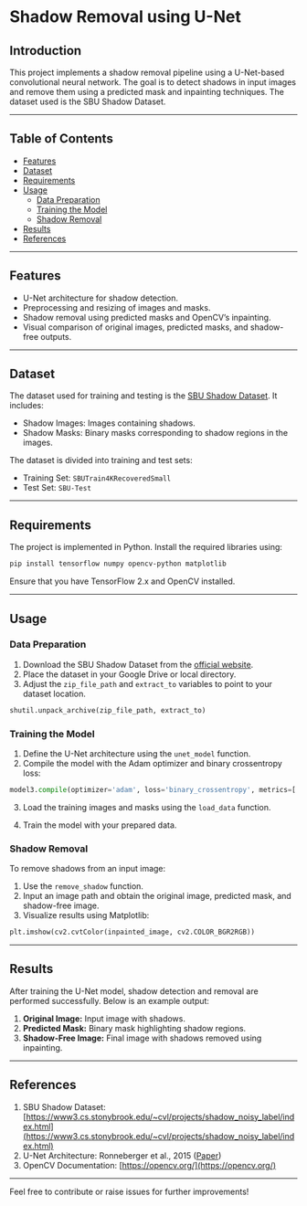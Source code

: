 # Shadow Removal using U-Net

## Introduction
This project implements a shadow removal pipeline using a U-Net-based convolutional neural network. The goal is to detect shadows in input images and remove them using a predicted mask and inpainting techniques. The dataset used is the SBU Shadow Dataset.

---

## Table of Contents
- [Features](#features)
- [Dataset](#dataset)
- [Requirements](#requirements)
- [Usage](#usage)
  - [Data Preparation](#data-preparation)
  - [Training the Model](#training-the-model)
  - [Shadow Removal](#shadow-removal)
- [Results](#results)
- [References](#references)

---

## Features
- U-Net architecture for shadow detection.
- Preprocessing and resizing of images and masks.
- Shadow removal using predicted masks and OpenCV’s inpainting.
- Visual comparison of original images, predicted masks, and shadow-free outputs.

---

## Dataset
The dataset used for training and testing is the [SBU Shadow Dataset](https://www3.cs.stonybrook.edu/~cvl/projects/shadow_noisy_label/index.html). It includes:
- Shadow Images: Images containing shadows.
- Shadow Masks: Binary masks corresponding to shadow regions in the images.

The dataset is divided into training and test sets:
- Training Set: `SBUTrain4KRecoveredSmall`
- Test Set: `SBU-Test`

---

## Requirements

The project is implemented in Python. Install the required libraries using:

```bash
pip install tensorflow numpy opencv-python matplotlib
```

Ensure that you have TensorFlow 2.x and OpenCV installed.

---

## Usage

### Data Preparation
1. Download the SBU Shadow Dataset from the [official website](https://www3.cs.stonybrook.edu/~cvl/projects/shadow_noisy_label/index.html).
2. Place the dataset in your Google Drive or local directory.
3. Adjust the `zip_file_path` and `extract_to` variables to point to your dataset location.

```python
shutil.unpack_archive(zip_file_path, extract_to)
```

### Training the Model
1. Define the U-Net architecture using the `unet_model` function.
2. Compile the model with the Adam optimizer and binary crossentropy loss:

```python
model3.compile(optimizer='adam', loss='binary_crossentropy', metrics=['accuracy'])
```

3. Load the training images and masks using the `load_data` function.

4. Train the model with your prepared data.

### Shadow Removal
To remove shadows from an input image:
1. Use the `remove_shadow` function.
2. Input an image path and obtain the original image, predicted mask, and shadow-free image.
3. Visualize results using Matplotlib:

```python
plt.imshow(cv2.cvtColor(inpainted_image, cv2.COLOR_BGR2RGB))
```

---

## Results
After training the U-Net model, shadow detection and removal are performed successfully. Below is an example output:

1. **Original Image:** Input image with shadows.
2. **Predicted Mask:** Binary mask highlighting shadow regions.
3. **Shadow-Free Image:** Final image with shadows removed using inpainting.

---

## References
1. SBU Shadow Dataset: [https://www3.cs.stonybrook.edu/~cvl/projects/shadow_noisy_label/index.html](https://www3.cs.stonybrook.edu/~cvl/projects/shadow_noisy_label/index.html)
2. U-Net Architecture: Ronneberger et al., 2015 ([Paper](https://arxiv.org/abs/1505.04597))
3. OpenCV Documentation: [https://opencv.org/](https://opencv.org/)

---

Feel free to contribute or raise issues for further improvements!

